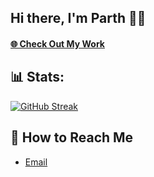 ## Hi there, I'm Parth 👋🤗

#### [🌐 Check Out My Work](https://circular-alligator-9e8.notion.site/PARTH-ARORA-e91c4042295245d4a6e832c25dec4fce)

<!--
**partharora1610/partharora1610** is a ✨ _special_ ✨ repository because its `README.md` (this file) appears on your GitHub profile.

Here are some ideas to get you started:

- 🔭 I’m currently working on ...
- 🌱 I’m currently learning ...
- 👯 I’m looking to collaborate on ...
- 🤔 I’m looking for help with ...
- 💬 Ask me about ...
- 📫 How to reach me: ...
- 😄 Pronouns: ...
- ⚡ Fun fact: ...
-->

## 📊 Stats:

[![GitHub Streak](https://streak-stats.demolab.com?user=partharora1610&theme=dark&hide_border=true&background=1B1B1B&stroke=FFFFFF&fire=FFFFFF&ring=FFFFFF&dates=C1C1C1&currStreakLabel=E2E2E2&currStreakNum=FFFFFF)](https://git.io/streak-stats)

## 📡 How to Reach Me

- [Email](mailto:partharora2233@gmail.com)
